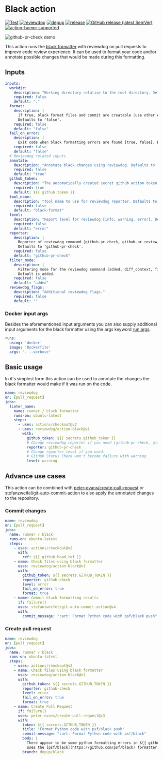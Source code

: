 # Black action

[![Test](https://github.com/rickstaa/action-black/workflows/Test/badge.svg)](https://github.com/rickstaa/action-black/actions?query=workflow%3ATest)
[![reviewdog](https://github.com/rickstaa/action-black/workflows/reviewdog/badge.svg)](https://github.com/rickstaa/action-black/actions?query=workflow%3Areviewdog)
[![depup](https://github.com/rickstaa/action-black/workflows/depup/badge.svg)](https://github.com/rickstaa/action-black/actions?query=workflow%3Adepup)
[![release](https://github.com/rickstaa/action-black/workflows/release/badge.svg)](https://github.com/rickstaa/action-black/actions?query=workflow%3Arelease)
[![GitHub release (latest SemVer)](https://img.shields.io/github/v/release/rickstaa/action-black?logo=github\&sort=semver)](https://github.com/rickstaa/action-black/releases)
[![action-bumpr supported](https://img.shields.io/badge/bumpr-supported-ff69b4?logo=github\&link=https://github.com/haya14busa/action-bumpr)](https://github.com/haya14busa/action-bumpr)

![github-pr-check demo](https://user-images.githubusercontent.com/17570430/102082175-c6773780-3e11-11eb-9af9-d7ee07ca353a.png)

This action runs the [black formatter](https://github.com/psf/black) with reviewdog on pull requests to improve code review experience. It can be used to format your code and/or annotate possible changes that would be made during this formatting.

## Inputs

```yaml
inputs:
  workdir:
    description: "Working directory relative to the root directory. Defaults to '.'."
    required: false
    default: "."
  format:
    description: |
      If true, black format files and commit are creatable (use other Action).
      Defaults to 'false'.
    required: false
    default: "false"
  fail_on_error:
    description: |
      Exit code when black formatting errors are found [true, false]. Defaults to 'false'.
    required: false
    default: "false"
  # Reviewdog related inputs
  annotate:
    description: "Annotate black changes using reviewdog. Defaults to 'true'."
    required: false
    default: "true"
  github_token:
    description: "The automatically created secret github action token."
    required: true
    default: ${{ github.token }}
  tool_name:
    description: "Tool name to use for reviewdog reporter. Defaults to 'black-format'."
    required: false
    default: "black-format"
  level:
    description: "Report level for reviewdog [info, warning, error]. Defaults to 'error'."
    required: false
    default: "error"
  reporter:
    description: |
      Reporter of reviewdog command [github-pr-check, github-pr-review, github-check].
      Defaults to 'github-pr-check'.
    required: false
    default: "github-pr-check"
  filter_mode:
    description: |
      Filtering mode for the reviewdog command [added, diff_context, file, nofilter].
      Default is added.
    required: false
    default: "added"
  reviewdog_flags:
    description: "Additional reviewdog flags."
    required: false
    default: ""
```

### Docker input args

Besides the aforementioned input arguments you can also supply additional input arguments for the black formatter using the args keyword [run.args](https://docs.github.com/en/free-pro-team@latest/actions/creating-actions/metadata-syntax-for-github-actions#runsargs).

```yaml
runs:
  using: 'docker'
  image: 'Dockerfile'
  args: ". --verbose"
```

## Basic usage

In it's simplest form this action can be used to annotate the changes the black formatter would make if it was run on the code.

```yaml
name: reviewdog
on: [pull_request]
jobs:
  linter_name:
    name: runner / black formatter
    runs-on: ubuntu-latest
    steps:
      - uses: actions/checkout@v2
      - uses: reviewdog/action-black@v1
        with:
          github_token: ${{ secrets.github_token }}
          # Change reviewdog reporter if you need [github-pr-check, github-check].
          reporter: github-pr-check
          # Change reporter level if you need.
          # GitHub Status Check won't become failure with warning.
          level: warning
```

## Advance use cases

This action can be combined with [peter-evans/create-pull-request](https://github.com/peter-evans/create-pull-request) or [stefanzweifel/git-auto-commit-action](https://github.com/stefanzweifel/git-auto-commit-action) to also apply the annotated changes to the repository.

### Commit changes

```yaml
name: reviewdog
on: [pull_request]
jobs:
  name: runner / black
  runs-on: ubuntu-latest
  steps:
    - uses: actions/checkout@v2
      with:
        ref: ${{ github.head_ref }}
    - name: Check files using black formatter
      uses: reviewdog/action-black@v1
      with:
        github_token: ${{ secrets.GITHUB_TOKEN }}
        reporter: github-check
        level: error
        fail_on_error: true
        format: true
    - name: Commit black formatting results
      if: failure()
      uses: stefanzweifel/git-auto-commit-action@v4
      with:
        commit_message: ":art: Format Python code with psf/black push"
```

### Create pull request

```yaml
name: reviewdog
on: [pull_request]
jobs:
  name: runner / black
  runs-on: ubuntu-latest
  steps:
    - uses: actions/checkout@v2
    - name: Check files using black formatter
      uses: reviewdog/action-black@v1
      with:
        github_token: ${{ secrets.GITHUB_TOKEN }}
        reporter: github-check
        level: error
        fail_on_error: true
        format: true
    - name: Create Pull Request
      if: failure()
      uses: peter-evans/create-pull-request@v3
      with:
        token: ${{ secrets.GITHUB_TOKEN }}
        title: "Format Python code with psf/black push"
        commit-message: ":art: Format Python code with psf/black"
        body: |
          There appear to be some python formatting errors in ${{ github.sha }}. This pull request
          uses the [psf/black](https://github.com/psf/black) formatter to fix these issues.
        branch: depup/black
```

